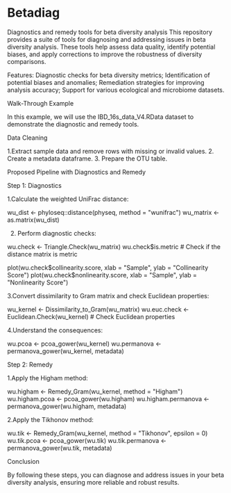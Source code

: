 # Betadiag
Diagnostics and remedy tools for beta diversity analysis
This repository provides a suite of tools for diagnosing and addressing issues in beta diversity analysis. These tools help assess data quality, identify potential biases, and apply corrections to improve the robustness of diversity comparisons.

Features:
Diagnostic checks for beta diversity metrics;
Identification of potential biases and anomalies;
Remediation strategies for improving analysis accuracy;
Support for various ecological and microbiome datasets.

Walk-Through Example

In this example, we will use the IBD_16s_data_V4.RData dataset to demonstrate the diagnostic and remedy tools.

Data Cleaning

   1.Extract sample data and remove rows with missing or invalid values. 
   2. Create a metadata dataframe.
   3. Prepare the OTU table.

Proposed Pipeline with Diagnostics and Remedy

Step 1: Diagnostics

  1.Calculate the weighted UniFrac distance:

wu_dist <- phyloseq::distance(physeq, method = "wunifrac")
wu_matrix <- as.matrix(wu_dist)

  2. Perform diagnostic checks:

wu.check <- Triangle.Check(wu_matrix)
wu.check$is.metric # Check if the distance matrix is metric

plot(wu.check$collinearity.score, xlab = "Sample", ylab = "Collinearity Score")
plot(wu.check$nonlinearity.score, xlab = "Sample", ylab = "Nonlinearity Score")
 
  3.Convert dissimilarity to Gram matrix and check Euclidean properties:

wu_kernel <- Dissimilarity_to_Gram(wu_matrix)
wu.euc.check <- Euclidean.Check(wu_kernel) # Check Euclidean properties

   4.Understand the consequences:

wu.pcoa <- pcoa_gower(wu_kernel)
wu.permanova <- permanova_gower(wu_kernel, metadata)

Step 2: Remedy
 
 1.Apply the Higham method:

wu.higham <- Remedy_Gram(wu_kernel, method = "Higham")
wu.higham.pcoa <- pcoa_gower(wu.higham)
wu.higham.permanova <- permanova_gower(wu.higham, metadata)

 2.Apply the Tikhonov method:

wu.tik <- Remedy_Gram(wu_kernel, method = "Tikhonov", epsilon = 0)
wu.tik.pcoa <- pcoa_gower(wu.tik)
wu.tik.permanova <- permanova_gower(wu.tik, metadata)

Conclusion

By following these steps, you can diagnose and address issues in your beta diversity analysis, ensuring more reliable and robust results.
